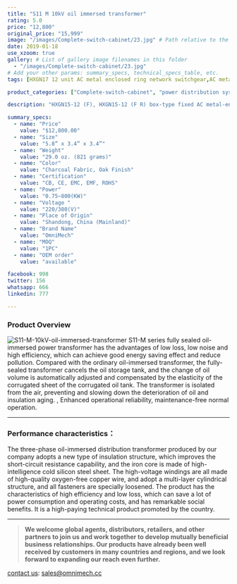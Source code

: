 ```yaml
---
title: "S11 M 10kV oil immersed transformer"
rating: 5.0
price: "12,800"
original_price: "15,999"
image: "/images/Complete-switch-cabinet/23.jpg" # Path relative to the 'static' folder or use Hugo Pipes
date: 2019-01-18
use_xzoom: true
gallery: # List of gallery image filenames in this folder
  - "/images/Complete-switch-cabinet/23.jpg"
# Add your other params: summary_specs, technical_specs_table, etc.
tags: [HXGN17 12 unit AC metal enclosed ring network switchgear,AC metal enclosed ring network switchgear,12 unit AC metal enclosed ring network switchgear,power distribution system,ring network power supply,stable power distribution,electrical components,circuit breaking,isolation,protection,easy installation,easy maintenance,continuous and secure power supply]

product_categories: ["Complete-switch-cabinet", "power distribution system"]

description: "HXGN15-12 (F), HXGN15-12 (F R) box-type fixed AC metal-enclosed switchgear (hereinafter referred to as switchgear), suitable for rated voltage of 12KV, rated frequency of 50HZ, rated current of 630A and above A three-phase AC system powered by network cabinets or radial terminals, used for segmenting and branching of cable lines."

summary_specs:
  - name: "Price"
    value: "$12,800.00"
  - name: "Size"
    value: "5.8” x 3.4” x 3.4”"
  - name: "Weight"
    value: "29.0 oz. (821 grams)"
  - name: "Color"
    value: "Charcoal Fabric, Oak Finish"
  - name: "Certification"
    value: "CB, CE, EMC, EMF, ROHS"
  - name: "Power"
    value: "0.75~800(KW)"
  - name: "Voltage "
    value: "220/380(V)"
  - name: "Place of Origin"
    value: "Shandong, China (Mainland)"
  - name: "Brand Name"
    value: "OmniMech"
  - name: "MOQ"
    value: "1PC"
  - name: "OEM order"
    value: "available"

facebook: 998
twitter: 156
whatsapp: 666
linkedin: 777    

---
```



### Product Overview


![S11-M-10kV-oil-immersed-transformer](/images/Complete-switch-cabinet/45.png) 
S11-M series fully sealed oil-immersed power transformer has the advantages of low loss, low noise and high efficiency, which can achieve good energy saving effect and reduce pollution. Compared with the ordinary oil-immersed transformer, the fully-sealed transformer cancels the oil storage tank, and the change of oil volume is automatically adjusted and compensated by the elasticity of the corrugated sheet of the corrugated oil tank. The transformer is isolated from the air, preventing and slowing down the deterioration of oil and insulation aging. , Enhanced operational reliability, maintenance-free normal operation.

* * *

### Performance characteristics：

The three-phase oil-immersed distribution transformer produced by our company adopts a new type of insulation structure, which improves the short-circuit resistance capability, and the iron core is made of high-intelligence cold silicon steel sheet. The high-voltage windings are all made of high-quality oxygen-free copper wire, and adopt a multi-layer cylindrical structure, and all fasteners are specially loosened. The product has the characteristics of high efficiency and low loss, which can save a lot of power consumption and operating costs, and has remarkable social benefits. It is a high-paying technical product promoted by the country.

* * *

> **We welcome global agents, distributors, retailers, and other partners to join us and work together to develop mutually beneficial business relationships. Our products have already been well received by customers in many countries and regions, and we look forward to expanding our reach even further.**

 [contact us](/contact/): sales@omnimech.cc

